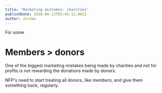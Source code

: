 ```yaml
---
title: 'Marketing mistakes: charities'
publishDate: 2018-06-13T02:45:12.062Z
author: Jordan
---
```

For some 



# Members > donors

One of the biggest marketing mistakes being made by charities and not for profits is not rewarding the donations made by donors.

NFP's need to start treating all donors, like members, and give them something back, regularly.
